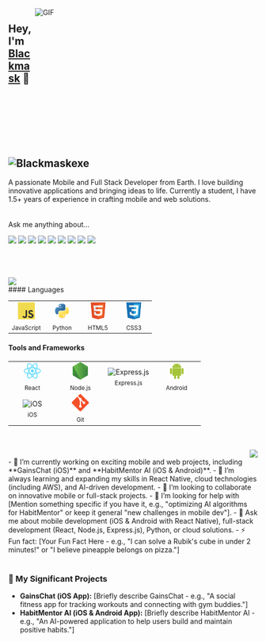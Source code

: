 <img align="right" alt="GIF" src="https://github.com/abhisheknaiidu/abhisheknaiidu/blob/master/code.gif?raw=true" width="450" height="300" />

## Hey, I'm [Blackmask](https://www.prathamsnehi.com) 👋 <img src="https://komarev.com/ghpvc/?username=Blackmaskexe&label=Views&color=blue&style=plastic" alt="Blackmaskexe" />

A passionate Mobile and Full Stack Developer from Earth. I love building innovative applications and bringing ideas to life. Currently a student, I have 1.5+ years of experience in crafting mobile and web solutions.
<br/>
<br/>
<br/>
Ask me anything about...

<img src='https://img.shields.io/badge/React_Native-%2320232a.svg?&style=for-the-badge&logo=react&logoColor=%2361DAFB' height='25'/> <img src='https://img.shields.io/badge/iOS-000000?style=for-the-badge&logo=ios&logoColor=white' height='25'/> <img src='https://img.shields.io/badge/Android-3DDC84?logo=android&logoColor=white&style=for-the-badge' height='25'/> <img src='https://img.shields.io/badge/javascript-%23323330.svg?&style=for-the-badge&logo=javascript&logoColor=%23F7DF1E' height='25'/> <img src='https://img.shields.io/badge/react-%2320232a.svg?&style=for-the-badge&logo=react&logoColor=%2361DAFB' height='25'/> <img src='https://img.shields.io/badge/Node.js-339933?style=for-the-badge&logo=nodedotjs&logoColor=white' height='25'/> <img src='https://img.shields.io/badge/Express.js-000000?style=for-the-badge&logo=express&logoColor=white' height='25'/> <img src='https://img.shields.io/badge/python-3670A0?style=for-the-badge&logo=python&logoColor=ffdd54' height='25'/> <img src='https://img.shields.io/badge/AWS-%23FF9900.svg?&style=for-the-badge&logo=amazon-aws&logoColor=white' height='25'/>

<br/>
<br/>
<br/>
<img align="left" src="https://github-readme-stats.vercel.app/api?username=Blackmaskexe&show_icons=true&title_color=fff&icon_color=79ff97&text_color=9f9f9f&bg_color=151515"/>
<div style="clear: both;"></div> #### Languages
<table>
  <tr>
    <td align="center" width="25%">
      <img src="https://raw.githubusercontent.com/devicons/devicon/master/icons/javascript/javascript-original.svg" height="35" alt="JavaScript"><br>
      <sub>JavaScript</sub>
    </td>
    <td align="center" width="25%">
      <img src="https://raw.githubusercontent.com/devicons/devicon/master/icons/python/python-original.svg" height="35" alt="Python"><br>
      <sub>Python</sub>
    </td>
    <td align="center" width="25%">
      <img src="https://raw.githubusercontent.com/devicons/devicon/master/icons/html5/html5-original.svg" height="35" alt="HTML5"><br>
      <sub>HTML5</sub>
    </td>
    <td align="center" width="25%">
      <img src="https://raw.githubusercontent.com/devicons/devicon/master/icons/css3/css3-original.svg" height="35" alt="CSS3"><br>
      <sub>CSS3</sub>
    </td>
  </tr>
</table>

#### Tools and Frameworks
<table>
  <tr>
    <td align="center" width="25%">
      <img src="https://raw.githubusercontent.com/devicons/devicon/master/icons/react/react-original.svg" alt="React" height="35"><br>
      <sub>React</sub>
    </td>
    <td align="center" width="25%">
      <img src="https://raw.githubusercontent.com/devicons/devicon/master/icons/nodejs/nodejs-original.svg" alt="Node.js" height="35"><br>
      <sub>Node.js</sub>
    </td>
    <td align="center" width="25%">
      <img src="https://api.iconify.design/simple-icons/express.svg?color=white" height="35" alt="Express.js"><br>
      <sub>Express.js</sub>
    </td>
    <td align="center" width="25%">
      <img src="https://raw.githubusercontent.com/devicons/devicon/master/icons/android/android-plain.svg" height="35" alt="Android"><br>
      <sub>Android</sub>
    </td>
  </tr>
  <tr>
    <td align="center" width="25%">
      <img src="https://api.iconify.design/simple-icons/apple.svg?color=white" height="35" alt="iOS"><br>
      <sub>iOS</sub>
    </td>
    <td align="center" width="25%">
      <img src="https://raw.githubusercontent.com/devicons/devicon/master/icons/git/git-original.svg" height="35" alt="Git"><br>
      <sub>Git</sub>
    </td>
    <td align="center" width="25%">
      </td>
    <td align="center" width="25%">
      </td>
  </tr>
</table>
<br/>
<br/>

<a href="https://github.com/Blackmaskexe">
  <img align="right" src="https://github-readme-stats.vercel.app/api/top-langs/?username=Blackmaskexe&theme=light&hide_langs_below=1" />
</a>
<div style="clear: both;"></div> - 🔭 I’m currently working on exciting mobile and web projects, including **GainsChat (iOS)** and **HabitMentor AI (iOS & Android)**.
- 🌱 I’m always learning and expanding my skills in React Native, cloud technologies (including AWS), and AI-driven development.
- 👯 I’m looking to collaborate on innovative mobile or full-stack projects.
- 🤔 I’m looking for help with [Mention something specific if you have it, e.g., "optimizing AI algorithms for HabitMentor" or keep it general "new challenges in mobile dev"].
- 💬 Ask me about mobile development (iOS & Android with React Native), full-stack development (React, Node.js, Express.js), Python, or cloud solutions.
- ⚡ Fun fact: [Your Fun Fact Here - e.g., "I can solve a Rubik's cube in under 2 minutes!" or "I believe pineapple belongs on pizza."]

<br/>
<br/>

### 🚀 My Significant Projects

-   **GainsChat (iOS App):** [Briefly describe GainsChat - e.g., "A social fitness app for tracking workouts and connecting with gym buddies."]
-   **HabitMentor AI (iOS & Android App):** [Briefly describe HabitMentor AI - e.g., "An AI-powered application to help users build and maintain positive habits."]

<br/>
<br/>
